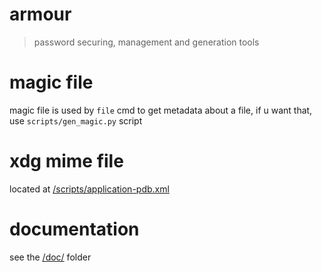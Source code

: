 # armour

> password securing, management and generation tools

# magic file

magic file is used by `file` cmd to get metadata about a file, if u want that, use `scripts/gen_magic.py` script

# xdg mime file

located at [/scripts/application-pdb.xml](/scripts/application-pdb.xml)

# documentation

see the [/doc/](/doc/) folder
